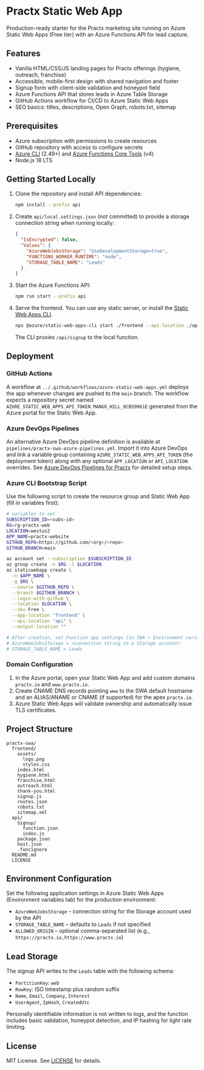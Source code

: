 # Practx Static Web App

Production-ready starter for the Practx marketing site running on Azure Static Web Apps (Free tier) with an Azure Functions API for lead capture.

## Features

- Vanilla HTML/CSS/JS landing pages for Practx offerings (hygiene, outreach, franchise)
- Accessible, mobile-first design with shared navigation and footer
- Signup form with client-side validation and honeypot field
- Azure Functions API that stores leads in Azure Table Storage
- GitHub Actions workflow for CI/CD to Azure Static Web Apps
- SEO basics: titles, descriptions, Open Graph, robots.txt, sitemap

## Prerequisites

- Azure subscription with permissions to create resources
- GitHub repository with access to configure secrets
- [Azure CLI](https://learn.microsoft.com/cli/azure/install-azure-cli) (2.49+) and [Azure Functions Core Tools](https://learn.microsoft.com/azure/azure-functions/functions-run-local) (v4)
- Node.js 18 LTS

## Getting Started Locally

1. Clone the repository and install API dependencies:

   ```bash
   npm install --prefix api
   ```

2. Create `api/local.settings.json` (not committed) to provide a storage connection string when running locally:

   ```json
   {
     "IsEncrypted": false,
     "Values": {
       "AzureWebJobsStorage": "UseDevelopmentStorage=true",
       "FUNCTIONS_WORKER_RUNTIME": "node",
       "STORAGE_TABLE_NAME": "Leads"
     }
   }
   ```

3. Start the Azure Functions API:

   ```bash
   npm run start --prefix api
   ```

4. Serve the frontend. You can use any static server, or install the [Static Web Apps CLI](https://learn.microsoft.com/azure/static-web-apps/local-development).

   ```bash
   npx @azure/static-web-apps-cli start ./frontend --api-location ./api
   ```

   The CLI proxies `/api/signup` to the local function.

## Deployment

### GitHub Actions

A workflow at `../.github/workflows/azure-static-web-apps.yml` deploys the app whenever changes are pushed to the `main` branch. The workflow expects a repository secret named `AZURE_STATIC_WEB_APPS_API_TOKEN_MANGO_HILL_0CB59961E` generated from the Azure portal for the Static Web App.

### Azure DevOps Pipelines

An alternative Azure DevOps pipeline definition is available at `pipelines/practx-swa-azure-pipelines.yml`. Import it into Azure DevOps and link a variable group containing `AZURE_STATIC_WEB_APPS_API_TOKEN` (the deployment token) along with any optional `APP_LOCATION` or `API_LOCATION` overrides. See [Azure DevOps Pipelines for Practx](../docs/azure-devops-pipelines.md) for detailed setup steps.

### Azure CLI Bootstrap Script

Use the following script to create the resource group and Static Web App (fill in variables first):

```bash
# variables to set
SUBSCRIPTION_ID=<subs-id>
RG=rg-practx-web
LOCATION=westus2
APP_NAME=practx-website
GITHUB_REPO=https://github.com/<org>/<repo>
GITHUB_BRANCH=main

az account set --subscription $SUBSCRIPTION_ID
az group create -n $RG -l $LOCATION
az staticwebapp create \
  -n $APP_NAME \
  -g $RG \
  --source $GITHUB_REPO \
  --branch $GITHUB_BRANCH \
  --login-with-github \
  --location $LOCATION \
  --sku Free \
  --app-location "frontend" \
  --api-location "api" \
  --output-location ""

# After creation, set Function app settings (in SWA > Environment variables)
# AzureWebJobsStorage = <connection string to a Storage account>
# STORAGE_TABLE_NAME = Leads
```

### Domain Configuration

1. In the Azure portal, open your Static Web App and add custom domains `practx.io` and `www.practx.io`.
2. Create CNAME DNS records pointing `www` to the SWA default hostname and an ALIAS/ANAME or CNAME (if supported) for the apex `practx.io`.
3. Azure Static Web Apps will validate ownership and automatically issue TLS certificates.

## Project Structure

```
practx-swa/
  frontend/
    assets/
      logo.png
      styles.css
    index.html
    hygiene.html
    franchise.html
    outreach.html
    thank-you.html
    signup.js
    routes.json
    robots.txt
    sitemap.xml
  api/
    Signup/
      function.json
      index.js
    package.json
    host.json
    .funcignore
  README.md
  LICENSE
```

## Environment Configuration

Set the following application settings in Azure Static Web Apps (Environment variables tab) for the production environment:

- `AzureWebJobsStorage` – connection string for the Storage account used by the API
- `STORAGE_TABLE_NAME` – defaults to `Leads` if not specified
- `ALLOWED_ORIGIN` – optional comma-separated list (e.g., `https://practx.io,https://www.practx.io`)

## Lead Storage

The signup API writes to the `Leads` table with the following schema:

- `PartitionKey`: `web`
- `RowKey`: ISO timestamp plus random suffix
- `Name`, `Email`, `Company`, `Interest`
- `UserAgent`, `IpHash`, `CreatedUtc`

Personally identifiable information is not written to logs, and the function includes basic validation, honeypot detection, and IP hashing for light rate limiting.

## License

MIT License. See [LICENSE](LICENSE) for details.

